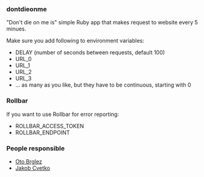 ### dontdieonme

"Don't die on me is" simple Ruby app that makes request to website every 5 minues.

Make sure you add following to environment variables:

 - DELAY (number of seconds between requests, default 100)
 - URL_0
 - URL_1
 - URL_2
 - URL_3
 - ... as many as you like, but they have to be continuous, starting with 0


### Rollbar
If you want to use Rollbar for error reporting:

 - ROLLBAR\_ACCESS_TOKEN
 - ROLLBAR_ENDPOINT

### People responsible

- [Oto Brglez](https://github.com/otobrglez)
- [Jakob Cvetko](https://github.com/jakobboss)


